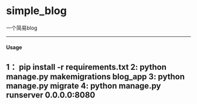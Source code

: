 # simple_blog
一个简易blog

---
#### Usage
1： pip install -r requirements.txt
2:  python manage.py makemigrations blog_app
3:  python manage.py migrate
4:  python manage.py runserver 0.0.0.0:8080
---
